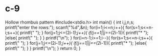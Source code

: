 # c-9
Hollow rhombus pattern
#include<stdio.h>
int main()
{
	int i,j,n,s;
	printf("enter the rows:");
	scanf("%d",&n);
	for(i=1;i<=n;i++){
		for(s=1;s<=n-i;s++){
			printf("  "); 
		}
		for(j=1;j<=(2*i-1);j++){
			if(j==1||j==(2*i-1)){
			printf("* ");
		}else{
			printf("  ");
		}
	}
		printf("\n");
	}
	for(i=n-1;i>=1;i--){
		for(s=1;s<=n-i;s++){
			printf("  ");
		}
		for(j=1;j<=(2*i-1);j++){
			if(j==1||j==(2*i-1)){
				printf("* ");
			}else{
			printf("  ");
		}
	}
	printf("\n");
}
return 0;
}
